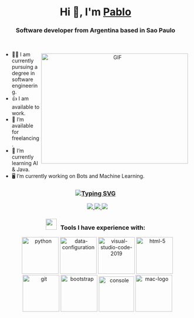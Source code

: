 <h1 align="center">Hi 👋, I'm <a href="https://100rabhcsmc.github.io/Me.io/" target="_blank">Pablo</a></h1>
<h3 align="center">Software developer from Argentina based in Sao Paulo </h3>


<br>

<a href="#" target="_blank" align="center">
  <img align="right" style="margin-top: 20px;" height="300" width="400" alt="GIF" src="https://media.giphy.com/media/SWoSkN6DxTszqIKEqv/giphy.gif">
</a>

<ul>
    <li>🧑‍🎓 I am currently pursuing a degree in software engineering.</li>
    <li>👍 I am available to work.</li>
    <li>🤝 I’m available for freelancing.</li>
    <li>👾 I’m currently learning AI & Java.</li>
    <li>🖥 I’m currently working on Bots and Machine Learning.</li>
</ul>

<h3 align="center"> 
    <a href="https://git.io/typing-svg"><img src="https://readme-typing-svg.demolab.com?font=Fira+Code&pause=1000&color=00F789&random=false&width=435&lines=Connect+with+me+%F0%9F%A4%9D+" alt="Typing SVG" /></a>
</h3>

<p align="center">
    <div align="center" class="icons-social" style="margin-left: 10px;">
        <a href="https://www.linkedin.com/in/pablomperezaguilar/" target="_blank">
            <img src="https://img.icons8.com/doodle/40/000000/linkedin--v2.png">
        </a>
        <a href="https://github.com/PabloPerezAguilar5" target="_blank">
            <img src="https://img.icons8.com/doodle/40/000000/github--v1.png">
        </a>
        <a href="mailto:pabloperezaguilaro@gmail.com" target="_blank">
            <img src="https://img.icons8.com/doodle/40/000000/gmail--v1.png">
        </a>
    </div>
</p>

<h3 align="center"> <img src="https://media.giphy.com/media/iY8CRBdQXODJSCERIr/giphy.gif" width="30" height="30" style="margin-right: 10px;">Tools I have experience with: </h3>

<p align="center">
    <div align="center" class="icons-social" style="margin-left: 10px;">
        <img width="100" height="100" src="https://img.icons8.com/clouds/100/python.png" alt="python"/>
        <img width="100" height="100" src="https://img.icons8.com/clouds/100/data-configuration.png" alt="data-configuration"/>
        <img width="100" height="100" src="https://img.icons8.com/plasticine/100/visual-studio-code-2019.png" alt="visual-studio-code-2019"/>
        <img width="100" height="100" src="https://img.icons8.com/plasticine/100/html-5.png" alt="html-5"/>
        <img width="100" height="100" src="https://img.icons8.com/ios-filled/100/000000/git.png" alt="git"/>
        <img width="100" height="100" src="https://img.icons8.com/plasticine/100/bootstrap.png" alt="bootstrap"/>
	<img width="96" height="96" src="https://img.icons8.com/nolan/96/console.png" alt="console"/>
	<img width="100" height="100" src="https://img.icons8.com/bubbles/100/mac-logo.png" alt="mac-logo"/>
    </div>
</p>

